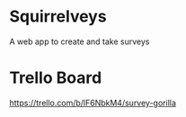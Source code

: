 # Squirrelveys
A web app to create and take surveys

# Trello Board
https://trello.com/b/lF6NbkM4/survey-gorilla
